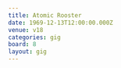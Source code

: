 ```yaml
---
title: Atomic Rooster
date: 1969-12-13T12:00:00.000Z
venue: v18
categories: gig
board: 8
layout: gig
---
```

